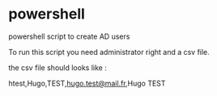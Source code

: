 # powershell
powershell script to create AD users

To run this script you need administrator right and a csv file.

the csv file should looks like :

htest,Hugo,TEST,hugo.test@mail.fr,Hugo TEST
